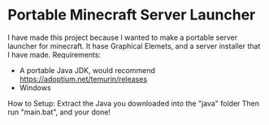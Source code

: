 # Portable Minecraft Server Launcher
I have made this project because I wanted to make a portable server launcher for minecraft.
It hase Graphical Elemets, and a server installer that I have made.
Requirements:
 - A portable Java JDK, would recommend https://adoptium.net/temurin/releases
 - Windows

How to Setup:
  Extract the Java you downloaded into the "java" folder
  Then run "main.bat", and your done!
